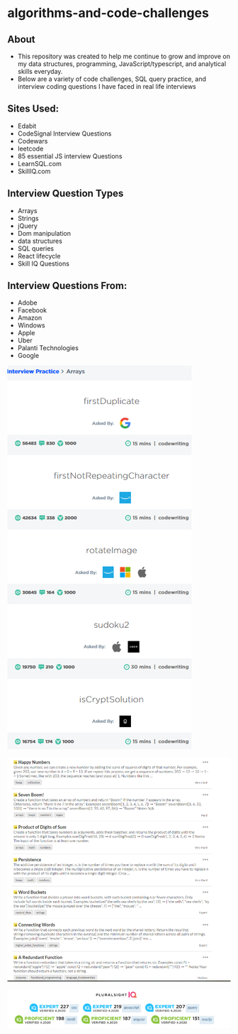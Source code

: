 # algorithms-and-code-challenges

## About
- This repository was created to help me continue to grow and improve on my data structures, programming, JavaScript/typescript, and analytical skills everyday.
- Below are a variety of code challenges, SQL query practice, and interview coding questions I have faced in real life interviews


## Sites Used:
- Edabit
- CodeSignal Interview Questions
- Codewars
- leetcode
- 85 essential JS interview Questions
- LearnSQL.com
- SkillIQ.com

## Interview Question Types
- Arrays
- Strings
- jQuery
- Dom manipulation
- data structures
- SQL queries
- React lifecycle
- Skill IQ Questions

## Interview Questions From:
- Adobe
- Facebook
- Amazon
- Windows
- Apple
- Uber
- Palanti Technologies
- Google


![CodeSignal Sources](Capture.PNG)

![Edabit Sources](edabit.PNG)

![Skill Assessments](picture2.PNG)
